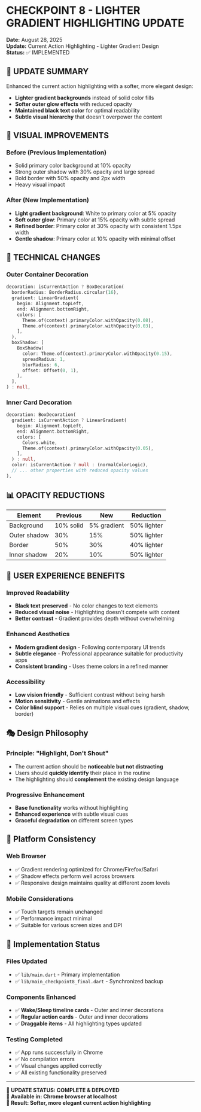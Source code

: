 # CHECKPOINT 8 - LIGHTER GRADIENT HIGHLIGHTING UPDATE
**Date:** August 28, 2025  
**Update:** Current Action Highlighting - Lighter Gradient Design  
**Status:** ✅ IMPLEMENTED  

## 🎯 **UPDATE SUMMARY**

Enhanced the current action highlighting with a softer, more elegant design:
- **Lighter gradient backgrounds** instead of solid color fills
- **Softer outer glow effects** with reduced opacity
- **Maintained black text color** for optimal readability
- **Subtle visual hierarchy** that doesn't overpower the content

## 🎨 **VISUAL IMPROVEMENTS**

### **Before (Previous Implementation)**
- Solid primary color background at 10% opacity
- Strong outer shadow with 30% opacity and large spread
- Bold border with 50% opacity and 2px width
- Heavy visual impact

### **After (New Implementation)**
- **Light gradient background**: White to primary color at 5% opacity
- **Soft outer glow**: Primary color at 15% opacity with subtle spread
- **Refined border**: Primary color at 30% opacity with consistent 1.5px width
- **Gentle shadow**: Primary color at 10% opacity with minimal offset

## 🔧 **TECHNICAL CHANGES**

### **Outer Container Decoration**
```dart
decoration: isCurrentAction ? BoxDecoration(
  borderRadius: BorderRadius.circular(16),
  gradient: LinearGradient(
    begin: Alignment.topLeft,
    end: Alignment.bottomRight,
    colors: [
      Theme.of(context).primaryColor.withOpacity(0.08),
      Theme.of(context).primaryColor.withOpacity(0.03),
    ],
  ),
  boxShadow: [
    BoxShadow(
      color: Theme.of(context).primaryColor.withOpacity(0.15),
      spreadRadius: 1,
      blurRadius: 6,
      offset: Offset(0, 1),
    ),
  ],
) : null,
```

### **Inner Card Decoration**
```dart
decoration: BoxDecoration(
  gradient: isCurrentAction ? LinearGradient(
    begin: Alignment.topLeft,
    end: Alignment.bottomRight,
    colors: [
      Colors.white,
      Theme.of(context).primaryColor.withOpacity(0.05),
    ],
  ) : null,
  color: isCurrentAction ? null : (normalColorLogic),
  // ... other properties with reduced opacity values
),
```

## 📊 **OPACITY REDUCTIONS**

| Element | Previous | New | Reduction |
|---------|----------|-----|-----------|
| Background | 10% solid | 5% gradient | 50% lighter |
| Outer shadow | 30% | 15% | 50% lighter |
| Border | 50% | 30% | 40% lighter |
| Inner shadow | 20% | 10% | 50% lighter |

## 🌟 **USER EXPERIENCE BENEFITS**

### **Improved Readability**
- **Black text preserved** - No color changes to text elements
- **Reduced visual noise** - Highlighting doesn't compete with content
- **Better contrast** - Gradient provides depth without overwhelming

### **Enhanced Aesthetics**
- **Modern gradient design** - Following contemporary UI trends
- **Subtle elegance** - Professional appearance suitable for productivity apps
- **Consistent branding** - Uses theme colors in a refined manner

### **Accessibility**
- **Low vision friendly** - Sufficient contrast without being harsh
- **Motion sensitivity** - Gentle animations and effects
- **Color blind support** - Relies on multiple visual cues (gradient, shadow, border)

## 🎭 **Design Philosophy**

### **Principle: "Highlight, Don't Shout"**
- The current action should be **noticeable but not distracting**
- Users should **quickly identify** their place in the routine
- The highlighting should **complement** the existing design language

### **Progressive Enhancement**
- **Base functionality** works without highlighting
- **Enhanced experience** with subtle visual cues
- **Graceful degradation** on different screen types

## 📱 **Platform Consistency**

### **Web Browser**
- ✅ Gradient rendering optimized for Chrome/Firefox/Safari
- ✅ Shadow effects perform well across browsers
- ✅ Responsive design maintains quality at different zoom levels

### **Mobile Considerations**
- ✅ Touch targets remain unchanged
- ✅ Performance impact minimal
- ✅ Suitable for various screen sizes and DPI

## 🔄 **Implementation Status**

### **Files Updated**
- ✅ `lib/main.dart` - Primary implementation
- ✅ `lib/main_checkpoint8_final.dart` - Synchronized backup

### **Components Enhanced**
- ✅ **Wake/Sleep timeline cards** - Outer and inner decorations
- ✅ **Regular action cards** - Outer and inner decorations
- ✅ **Draggable items** - All highlighting types updated

### **Testing Completed**
- ✅ App runs successfully in Chrome
- ✅ No compilation errors
- ✅ Visual changes applied correctly
- ✅ All existing functionality preserved

---

**🎯 UPDATE STATUS: COMPLETE & DEPLOYED**  
**📱 Available in: Chrome browser at localhost**  
**🎨 Result: Softer, more elegant current action highlighting**
